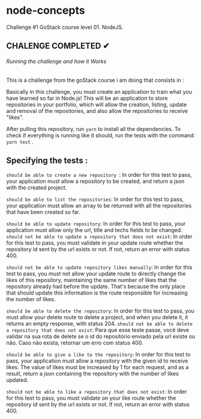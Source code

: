 # node-concepts
Challenge #1 GoStack course level 01. NodeJS.

## CHALENGE COMPLETED ✔

###### Running the challenge and how it Works

This is a challenge from the goStack course i am doing that consists in :

Basically in this challenge, you must create an application to train what you have learned so far in Node.js!
This will be an application to store repositories in your portfolio, which will allow the creation, listing, update and removal of the repositories, and also allow the repositories to receive "likes".

After pulling this repository, run ```yarn``` to install all the dependencies.
To check if everything is running like it should, run the tests with the command: ```yarn test``` .

## Specifying the tests : 
```should be able to create a new repository ```: In order for this test to pass, your application must allow a repository to be created, and return a json with the created project.

```should be able to list the repositories```: In order for this test to pass, your application must allow an array to be returned with all the repositories that have been created so far.

```should be able to update repository```: In order for this test to pass, your application must allow only the url, title and techs fields to be changed.
```should not be able to update a repository that does not exist```: In order for this test to pass, you must validate in your update route whether the repository id sent by the url exists or not. If not, return an error with status 400.

```should not be able to update repository likes manually```: In order for this test to pass, you must not allow your update route to directly change the likes of this repository, maintaining the same number of likes that the repository already had before the update. That's because the only place that should update this information is the route responsible for increasing the number of likes.

```should be able to delete the repository```: In order for this test to pass, you must allow your delete route to delete a project, and when you delete it, it returns an empty response, with status 204.
```should not be able to delete a repository that does not exist```: Para que esse teste passe, você deve validar na sua rota de delete se o id do repositório enviado pela url existe ou não. Caso não exista, retornar um erro com status 400.

```should be able to give a like to the repository```: In order for this test to pass, your application must allow a repository with the given id to receive likes. The value of likes must be increased by 1 for each request, and as a result, return a json containing the repository with the number of likes updated.

```should not be able to like a repository that does not exist```: In order for this test to pass, you must validate on your like route whether the repository id sent by the url exists or not. If not, return an error with status 400.
